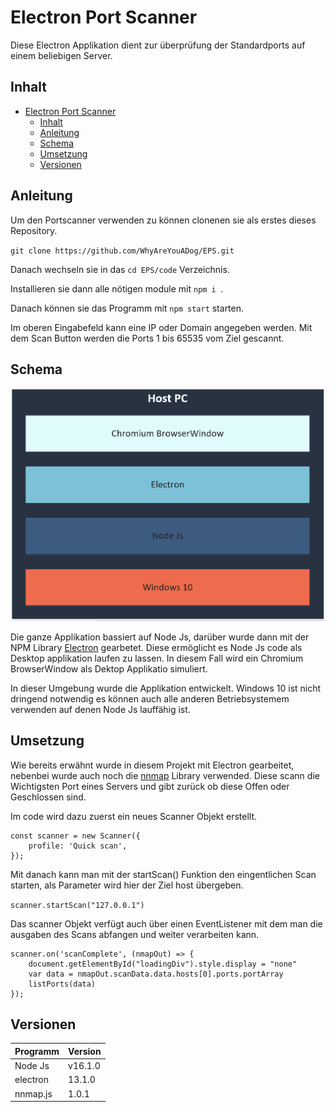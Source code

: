 # Electron Port Scanner

Diese Electron Applikation dient zur überprüfung der Standardports auf einem beliebigen Server.

## Inhalt

- [Electron Port Scanner](#electron-port-scanner)
  - [Inhalt](#inhalt)
  - [Anleitung](#anleitung)
  - [Schema](#schema)
  - [Umsetzung](#umsetzung)
  - [Versionen](#versionen)

## Anleitung 
Um den Portscanner verwenden zu können clonenen sie als erstes dieses Repository.

`git clone https://github.com/WhyAreYouADog/EPS.git`

Danach wechseln sie in das `cd EPS/code` Verzeichnis.

Installieren sie dann alle nötigen module mit `npm i `.

Danach können sie das Programm mit `npm start` starten.

Im oberen Eingabefeld kann eine IP oder Domain angegeben werden. 
Mit dem Scan Button werden die Ports 1 bis 65535 vom Ziel gescannt.

## Schema

![Schema Picture](assets/Schema.png)

Die ganze Applikation bassiert auf Node Js, darüber wurde dann mit der NPM Library [Electron](https://www.electronjs.org/) gearbetet. Diese ermöglicht es Node Js code als Desktop applikation laufen zu lassen. In diesem Fall wird ein Chromium BrowserWindow als Dektop Applikatio simuliert.

In dieser Umgebung wurde die Applikation entwickelt. Windows 10 ist nicht dringend notwendig es können auch alle anderen Betriebsystemem verwenden auf denen Node Js lauffähig ist.

## Umsetzung 

Wie bereits erwähnt wurde in diesem Projekt mit Electron gearbeitet, nebenbei wurde auch noch die [nnmap](https://www.npmjs.com/package/nnmap.js) Library verwended. Diese scann die Wichtigsten Port eines Servers und gibt zurück ob diese Offen oder Geschlossen sind.

Im code wird dazu zuerst ein neues Scanner Objekt erstellt.

```
const scanner = new Scanner({
    profile: 'Quick scan',
});
```

Mit danach kann man mit der startScan() Funktion den eingentlichen Scan starten, als Parameter wird hier der Ziel host übergeben.

`scanner.startScan("127.0.0.1")`

Das scanner Objekt verfügt auch über einen EventListener mit dem man die ausgaben des Scans abfangen und weiter verarbeiten kann.

```
scanner.on('scanComplete', (nmapOut) => {
    document.getElementById("loadingDiv").style.display = "none"
    var data = nmapOut.scanData.data.hosts[0].ports.portArray
    listPorts(data)
});
```

## Versionen

|Programm |Version |
|---------|--------|
|Node Js|v16.1.0|
|electron|13.1.0|
|nnmap.js|1.0.1|
